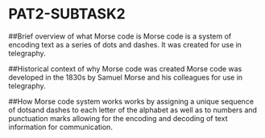 # PAT2-SUBTASK2

##Brief overview of what Morse code is
Morse code is a system of encoding text as a series of dots and dashes. It was created for use in telegraphy.

##Historical context of why Morse code was created
Morse code was developed in the 1830s by Samuel Morse and his colleagues for use in telegraphy.

##How Morse code system works
works by assigning a unique sequence of dotsand dashes to each letter of the alphabet as well as to numbers and punctuation marks allowing for the encoding and decoding of text information for communication.
